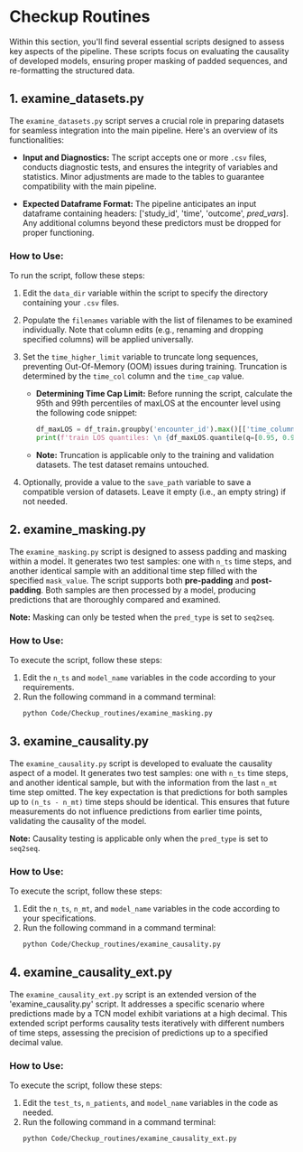 # Checkup Routines

Within this section, you'll find several essential scripts designed to assess key aspects of the pipeline. These scripts focus on evaluating the causality of developed models, ensuring proper masking of padded sequences, and re-formatting the structured data. 

## 1. examine_datasets.py

The `examine_datasets.py` script serves a crucial role in preparing datasets for seamless integration into the main pipeline. Here's an overview of its functionalities:

- **Input and Diagnostics:** The script accepts one or more `.csv` files, conducts diagnostic tests, and ensures the integrity of variables and statistics. Minor adjustments are made to the tables to guarantee compatibility with the main pipeline.

- **Expected Dataframe Format:** The pipeline anticipates an input dataframe containing headers: ['study_id', 'time', 'outcome', *pred_vars*]. Any additional columns beyond these predictors must be dropped for proper functioning.

### How to Use:

To run the script, follow these steps:

1. Edit the `data_dir` variable within the script to specify the directory containing your `.csv` files.
2. Populate the `filenames` variable with the list of filenames to be examined individually. Note that column edits (e.g., renaming and dropping specified columns) will be applied universally.
3. Set the `time_higher_limit` variable to truncate long sequences, preventing Out-Of-Memory (OOM) issues during training. Truncation is determined by the `time_col` column and the `time_cap` value.
   
   - **Determining Time Cap Limit:** Before running the script, calculate the 95th and 99th percentiles of maxLOS at the encounter level using the following code snippet:
     ```python
     df_maxLOS = df_train.groupby('encounter_id').max()[['time_column']]
     print(f'train LOS quantiles: \n {df_maxLOS.quantile(q=[0.95, 0.99])}')
     ```
   - **Note:** Truncation is applicable only to the training and validation datasets. The test dataset remains untouched.


4. Optionally, provide a value to the `save_path` variable to save a compatible version of datasets. Leave it empty (i.e., an empty string) if not needed.


## 2. examine_masking.py

The `examine_masking.py` script is designed to assess padding and masking within a model. It generates two test samples: one with `n_ts` time steps, and another identical sample with an additional time step filled with the specified `mask_value`. The script supports both **pre-padding** and **post-padding**. Both samples are then processed by a model, producing predictions that are thoroughly compared and examined.

**Note:** Masking can only be tested when the `pred_type` is set to `seq2seq`.

### How to Use:

To execute the script, follow these steps:

1. Edit the `n_ts` and `model_name` variables in the code according to your requirements.
2. Run the following command in a command terminal: 
   ```bash
   python Code/Checkup_routines/examine_masking.py
   ```

## 3. examine_causality.py


The `examine_causality.py` script is developed to evaluate the causality aspect of a model. It generates two test samples: one with `n_ts` time steps, and another identical sample, but with the information from the last `n_mt` time step omitted. The key expectation is that predictions for both samples up to `(n_ts - n_mt)` time steps should be identical. This ensures that future measurements do not influence predictions from earlier time points, validating the causality of the model.

**Note:** Causality testing is applicable only when the `pred_type` is set to `seq2seq`.

### How to Use:

To execute the script, follow these steps:

1. Edit the `n_ts`, `n_mt`, and `model_name` variables in the code according to your specifications.
2. Run the following command in a command terminal: 
   ```bash
   python Code/Checkup_routines/examine_causality.py
   ```

## 4. examine_causality_ext.py

The `examine_causality_ext.py` script is an extended version of the 'examine_causality.py' script. It addresses a specific scenario where predictions made by a TCN model exhibit variations at a high decimal. This extended script performs causality tests iteratively with different numbers of time steps, assessing the precision of predictions up to a specified decimal value.

### How to Use:

To execute the script, follow these steps:

1. Edit the `test_ts`, `n_patients`, and `model_name` variables in the code as needed.
2. Run the following command in a command terminal: 
   ```bash
   python Code/Checkup_routines/examine_causality_ext.py
   ```
   
